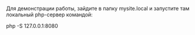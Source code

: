 Для демонстрации работы, зайдите в папку mysite.local и запустите там локальный php-сервер командой:

php -S 127.0.0.1:8080

